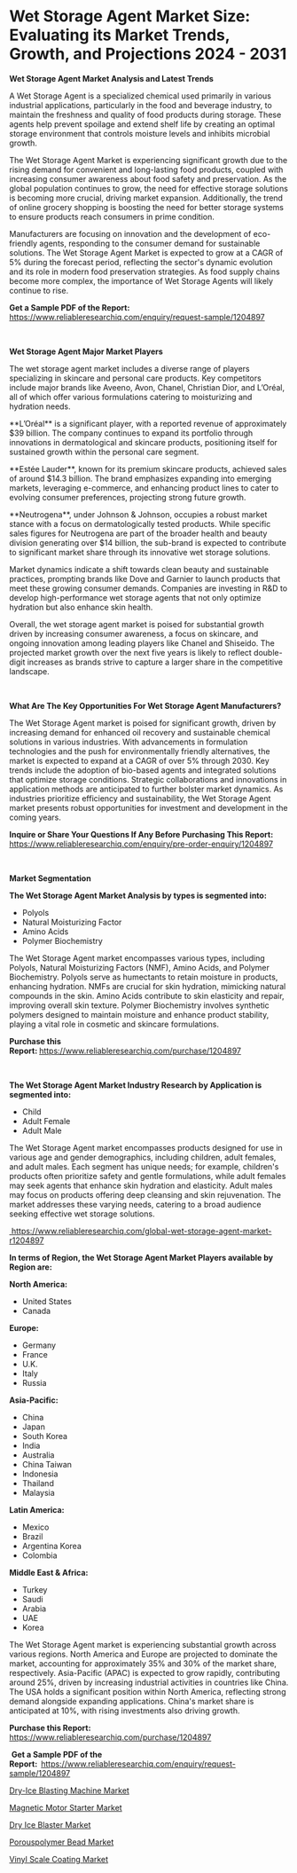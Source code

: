 <p><h1>Wet Storage Agent Market Size: Evaluating its Market Trends, Growth, and Projections 2024 - 2031</h1></p><p><strong>Wet Storage Agent Market Analysis and Latest Trends</strong></p>
<p><p>A Wet Storage Agent is a specialized chemical used primarily in various industrial applications, particularly in the food and beverage industry, to maintain the freshness and quality of food products during storage. These agents help prevent spoilage and extend shelf life by creating an optimal storage environment that controls moisture levels and inhibits microbial growth.</p><p>The Wet Storage Agent Market is experiencing significant growth due to the rising demand for convenient and long-lasting food products, coupled with increasing consumer awareness about food safety and preservation. As the global population continues to grow, the need for effective storage solutions is becoming more crucial, driving market expansion. Additionally, the trend of online grocery shopping is boosting the need for better storage systems to ensure products reach consumers in prime condition.</p><p>Manufacturers are focusing on innovation and the development of eco-friendly agents, responding to the consumer demand for sustainable solutions. The Wet Storage Agent Market is expected to grow at a CAGR of 5% during the forecast period, reflecting the sector's dynamic evolution and its role in modern food preservation strategies. As food supply chains become more complex, the importance of Wet Storage Agents will likely continue to rise.</p></p>
<p><strong>Get a Sample PDF of the Report:&nbsp;</strong> <a href="https://www.reliableresearchiq.com/enquiry/request-sample/1204897?utm_campaign=104&utm_medium=2&utm_source=Github&utm_content=ia&utm_term=16102024&utm_id=wet-storage-agent">https://www.reliableresearchiq.com/enquiry/request-sample/1204897</a></p>
<p>&nbsp;</p>
<p><strong>Wet Storage Agent Major Market Players</strong></p>
<p><p>The wet storage agent market includes a diverse range of players specializing in skincare and personal care products. Key competitors include major brands like Aveeno, Avon, Chanel, Christian Dior, and L’Oréal, all of which offer various formulations catering to moisturizing and hydration needs.</p><p>**L’Oréal** is a significant player, with a reported revenue of approximately $39 billion. The company continues to expand its portfolio through innovations in dermatological and skincare products, positioning itself for sustained growth within the personal care segment.</p><p>**Estée Lauder**, known for its premium skincare products, achieved sales of around $14.3 billion. The brand emphasizes expanding into emerging markets, leveraging e-commerce, and enhancing product lines to cater to evolving consumer preferences, projecting strong future growth.</p><p>**Neutrogena**, under Johnson & Johnson, occupies a robust market stance with a focus on dermatologically tested products. While specific sales figures for Neutrogena are part of the broader health and beauty division generating over $14 billion, the sub-brand is expected to contribute to significant market share through its innovative wet storage solutions.</p><p>Market dynamics indicate a shift towards clean beauty and sustainable practices, prompting brands like Dove and Garnier to launch products that meet these growing consumer demands. Companies are investing in R&D to develop high-performance wet storage agents that not only optimize hydration but also enhance skin health.</p><p>Overall, the wet storage agent market is poised for substantial growth driven by increasing consumer awareness, a focus on skincare, and ongoing innovation among leading players like Chanel and Shiseido. The projected market growth over the next five years is likely to reflect double-digit increases as brands strive to capture a larger share in the competitive landscape.</p></p>
<p>&nbsp;</p>
<p><strong>What Are The Key Opportunities For Wet Storage Agent Manufacturers?</strong></p>
<p><p>The Wet Storage Agent market is poised for significant growth, driven by increasing demand for enhanced oil recovery and sustainable chemical solutions in various industries. With advancements in formulation technologies and the push for environmentally friendly alternatives, the market is expected to expand at a CAGR of over 5% through 2030. Key trends include the adoption of bio-based agents and integrated solutions that optimize storage conditions. Strategic collaborations and innovations in application methods are anticipated to further bolster market dynamics. As industries prioritize efficiency and sustainability, the Wet Storage Agent market presents robust opportunities for investment and development in the coming years.</p></p>
<p><strong>Inquire or Share Your Questions If Any Before Purchasing This Report:</strong> <a href="https://www.reliableresearchiq.com/enquiry/pre-order-enquiry/1204897?utm_campaign=104&utm_medium=2&utm_source=Github&utm_content=ia&utm_term=16102024&utm_id=wet-storage-agent">https://www.reliableresearchiq.com/enquiry/pre-order-enquiry/1204897</a></p>
<p>&nbsp;</p>
<p><strong>Market Segmentation</strong></p>
<p><strong>The Wet Storage Agent Market Analysis by types is segmented into:</strong></p>
<p><ul><li>Polyols</li><li>Natural Moisturizing Factor</li><li>Amino Acids</li><li>Polymer Biochemistry</li></ul></p>
<p><p>The Wet Storage Agent market encompasses various types, including Polyols, Natural Moisturizing Factors (NMF), Amino Acids, and Polymer Biochemistry. Polyols serve as humectants to retain moisture in products, enhancing hydration. NMFs are crucial for skin hydration, mimicking natural compounds in the skin. Amino Acids contribute to skin elasticity and repair, improving overall skin texture. Polymer Biochemistry involves synthetic polymers designed to maintain moisture and enhance product stability, playing a vital role in cosmetic and skincare formulations.</p></p>
<p><strong>Purchase this Report:&nbsp;</strong><a href="https://www.reliableresearchiq.com/purchase/1204897?utm_campaign=104&utm_medium=2&utm_source=Github&utm_content=ia&utm_term=16102024&utm_id=wet-storage-agent">https://www.reliableresearchiq.com/purchase/1204897</a></p>
<p>&nbsp;</p>
<p><strong>The Wet Storage Agent Market Industry Research by Application is segmented into:</strong></p>
<p><ul><li>Child</li><li>Adult Female</li><li>Adult Male</li></ul></p>
<p><p>The Wet Storage Agent market encompasses products designed for use in various age and gender demographics, including children, adult females, and adult males. Each segment has unique needs; for example, children's products often prioritize safety and gentle formulations, while adult females may seek agents that enhance skin hydration and elasticity. Adult males may focus on products offering deep cleansing and skin rejuvenation. The market addresses these varying needs, catering to a broad audience seeking effective wet storage solutions.</p></p>
<p><a href="https://www.reliableresearchiq.com/global-wet-storage-agent-market-r1204897?utm_campaign=104&utm_medium=2&utm_source=Github&utm_content=ia&utm_term=16102024&utm_id=wet-storage-agent">&nbsp;https://www.reliableresearchiq.com/global-wet-storage-agent-market-r1204897</a></p>
<p><strong>In terms of Region, the Wet Storage Agent Market Players available by Region are:</strong></p>
<p>
    <p> <strong> North America: </strong>
        <ul>
            <li>United States</li>
            <li>Canada</li>
        </ul>
        </p> 
    <p> <strong> Europe: </strong>
        <ul>
            <li>Germany</li>
            <li>France</li>
            <li>U.K.</li>
            <li>Italy</li>
            <li>Russia</li>
        </ul>
        </p> 
    <p> <strong> Asia-Pacific: </strong>
        <ul>
            <li>China</li>
            <li>Japan</li>
            <li>South Korea</li>
            <li>India</li>
            <li>Australia</li>
            <li>China Taiwan</li>
            <li>Indonesia</li>
            <li>Thailand</li>
            <li>Malaysia</li>
        </ul>
        </p> 
    <p> <strong> Latin America: </strong>
        <ul>
            <li>Mexico</li>
            <li>Brazil</li>
            <li>Argentina Korea</li>
            <li>Colombia</li>
        </ul>
        </p> 
    <p> <strong> Middle East & Africa: </strong>
        <ul>
            <li>Turkey</li>
            <li>Saudi</li>
            <li>Arabia</li>
            <li>UAE</li>
            <li>Korea</li>
        </ul>
    </p>
    </p>
<p><p>The Wet Storage Agent market is experiencing substantial growth across various regions. North America and Europe are projected to dominate the market, accounting for approximately 35% and 30% of the market share, respectively. Asia-Pacific (APAC) is expected to grow rapidly, contributing around 25%, driven by increasing industrial activities in countries like China. The USA holds a significant position within North America, reflecting strong demand alongside expanding applications. China's market share is anticipated at 10%, with rising investments also driving growth.</p></p>
<p><strong>Purchase this Report: </strong><a href="https://www.reliableresearchiq.com/purchase/1204897?utm_campaign=104&utm_medium=2&utm_source=Github&utm_content=ia&utm_term=16102024&utm_id=wet-storage-agent">https://www.reliableresearchiq.com/purchase/1204897</a></p>
<p>&nbsp;<strong>Get a Sample PDF of the Report:&nbsp;&nbsp;</strong><a href="https://www.reliableresearchiq.com/enquiry/request-sample/1204897?utm_campaign=104&utm_medium=2&utm_source=Github&utm_content=ia&utm_term=16102024&utm_id=wet-storage-agent">https://www.reliableresearchiq.com/enquiry/request-sample/1204897</a></p>
<p><strong></strong></p>
<p><p><a href="https://www.linkedin.com/pulse/dry-ice-blasting-machine-market-growth-outlook-from-2024-b3kpf?trk=public_post_embed_feed-article-content&utm_campaign=104&utm_medium=2&utm_source=Github&utm_content=ia&utm_term=16102024&utm_id=wet-storage-agent">Dry-Ice Blasting Machine Market</a></p><p><a href="https://issuu.com/reportprime-2/docs/magnetic-motor-starter-market-size-_0e95044e00a69a?utm_campaign=104&utm_medium=2&utm_source=Github&utm_content=ia&utm_term=16102024&utm_id=wet-storage-agent">Magnetic Motor Starter Market</a></p><p><a href="https://www.linkedin.com/pulse/market-insights-global-dry-ice-blaster-forecast-innovation-dculf?trk=public_post_embed_feed-article-content&utm_campaign=104&utm_medium=2&utm_source=Github&utm_content=ia&utm_term=16102024&utm_id=wet-storage-agent">Dry Ice Blaster Market</a></p><p><a href="https://github.com/liz10hnbracht/Market-Research-Report-List-1/blob/main/porouspolymer-bead-market.md?utm_campaign=104&utm_medium=2&utm_source=Github&utm_content=ia&utm_term=16102024&utm_id=wet-storage-agent">Porouspolymer Bead Market</a></p><p><a href="https://github.com/arnaudyclavinec/Market-Research-Report-List-1/blob/main/vinyl-scale-coating-market.md?utm_campaign=104&utm_medium=2&utm_source=Github&utm_content=ia&utm_term=16102024&utm_id=wet-storage-agent">Vinyl Scale Coating Market</a></p></p>